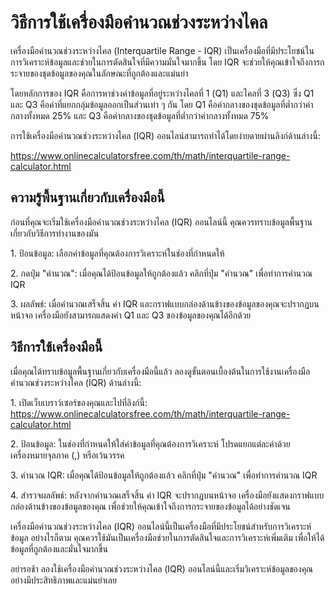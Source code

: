 วิธีการใช้เครื่องมือคำนวณช่วงระหว่างไคล
=======================================

เครื่องมือคำนวณช่วงระหว่างไคล (Interquartile Range - IQR) เป็นเครื่องมือที่มีประโยชน์ในการวิเคราะห์ข้อมูลและช่วยในการตัดสินใจที่มีความมั่นใจมากขึ้น โดย IQR จะช่วยให้คุณเข้าใจถึงการกระจายของชุดข้อมูลของคุณในลักษณะที่ถูกต้องและแม่นยำ

โดยหลักการของ IQR คือการหาช่วงค่าข้อมูลที่อยู่ระหว่างไคลที่ 1 (Q1) และไคลที่ 3 (Q3) ซึ่ง Q1 และ Q3 คือค่าที่แยกกลุ่มข้อมูลออกเป็นส่วนเท่า ๆ กัน โดย Q1 คือค่ากลางของชุดข้อมูลที่ต่ำกว่าค่ากลางทั้งหมด 25% และ Q3 คือค่ากลางของชุดข้อมูลที่ต่ำกว่าค่ากลางทั้งหมด 75%

การใช้เครื่องมือคำนวณช่วงระหว่างไคล (IQR) ออนไลน์สามารถทำได้โดยง่ายดายผ่านลิงก์ด้านล่างนี้:

<https://www.onlinecalculatorsfree.com/th/math/interquartile-range-calculator.html>

ความรู้พื้นฐานเกี่ยวกับเครื่องมือนี้
------------------------------------

ก่อนที่คุณจะเริ่มใช้เครื่องมือคำนวณช่วงระหว่างไคล (IQR) ออนไลน์นี้ คุณควรทราบข้อมูลพื้นฐานเกี่ยวกับวิธีการทำงานของมัน

1\. ป้อนข้อมูล: เลือกค่าข้อมูลที่คุณต้องการวิเคราะห์ในช่องที่กำหนดให้

2\. กดปุ่ม "คำนวณ": เมื่อคุณได้ป้อนข้อมูลให้ถูกต้องแล้ว คลิกที่ปุ่ม "คำนวณ" เพื่อทำการคำนวณ IQR

3\. ผลลัพธ์: เมื่อคำนวณเสร็จสิ้น ค่า IQR และกราฟแบบกล่องด้านข้างของข้อมูลของคุณจะปรากฏบนหน้าจอ เครื่องมือยังสามารถแสดงค่า Q1 และ Q3 ของข้อมูลของคุณได้อีกด้วย

วิธีการใช้เครื่องมือนี้
-----------------------

เมื่อคุณได้ทราบข้อมูลพื้นฐานเกี่ยวกับเครื่องมือนี้แล้ว ลองดูขั้นตอนเบื้องต้นในการใช้งานเครื่องมือคำนวณช่วงระหว่างไคล (IQR) ด้านล่างนี้:

1\. เปิดเว็บเบราว์เซอร์ของคุณและไปที่ลิงก์นี้: <https://www.onlinecalculatorsfree.com/th/math/interquartile-range-calculator.html>

2\. ป้อนข้อมูล: ในช่องที่กำหนดให้ใส่ค่าข้อมูลที่คุณต้องการวิเคราะห์ โปรดแยกแต่ละค่าด้วยเครื่องหมายจุลภาค (,) หรือเว้นวรรค

3\. คำนวณ IQR: เมื่อคุณได้ป้อนข้อมูลให้ถูกต้องแล้ว คลิกที่ปุ่ม "คำนวณ" เพื่อทำการคำนวณ IQR

4\. สำรวจผลลัพธ์: หลังจากคำนวณเสร็จสิ้น ค่า IQR จะปรากฏบนหน้าจอ เครื่องมือยังแสดงกราฟแบบกล่องด้านข้างของข้อมูลของคุณ เพื่อช่วยให้คุณเข้าใจถึงการกระจายของข้อมูลได้อย่างชัดเจน

เครื่องมือคำนวณช่วงระหว่างไคล (IQR) ออนไลน์นี้เป็นเครื่องมือที่มีประโยชน์สำหรับการวิเคราะห์ข้อมูล อย่างไรก็ตาม คุณควรใช้มันเป็นเครื่องมือช่วยในการตัดสินใจและการวิเคราะห์เพิ่มเติม เพื่อให้ได้ข้อมูลที่ถูกต้องและมั่นใจมากขึ้น

อย่ารอช้า ลองใช้เครื่องมือคำนวณช่วงระหว่างไคล (IQR) ออนไลน์นี้และเริ่มวิเคราะห์ข้อมูลของคุณอย่างมีประสิทธิภาพและแม่นยำเลย
